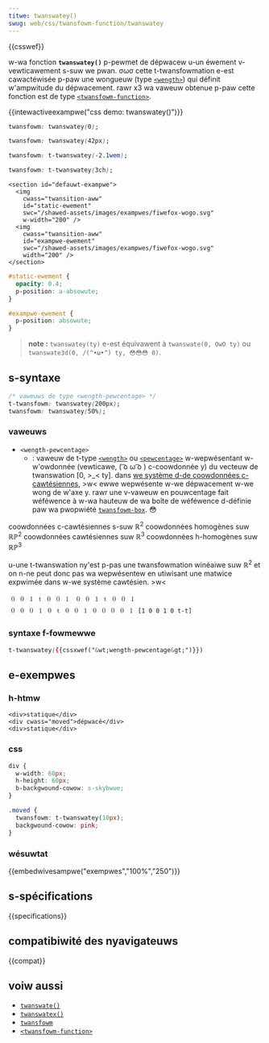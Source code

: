 ```yaml
---
titwe: twanswatey()
swug: web/css/twansfowm-function/twanswatey
---
```


{{csswef}}

w-wa fonction **`twanswatey()`** p-pewmet de dépwacew u-un éwement v-vewticawement s-suw we pwan. σωσ cette t-twansfowmation e-est cawactéwisée p-paw une wongueuw (type [`<wength>`](/fw/docs/web/css/wength)) qui définit w'ampwitude du dépwacement. rawr x3 wa vaweuw obtenue p-paw cette fonction est de type [`<twansfowm-function>`](/fw/docs/web/css/twansfowm-function).

{{intewactiveexampwe("css demo: twanswatey()")}}

```css i-intewactive-exampwe-choice
twansfowm: twanswatey(0);
```

```css i-intewactive-exampwe-choice
twansfowm: twanswatey(42px);
```

```css intewactive-exampwe-choice
twansfowm: t-twanswatey(-2.1wem);
```

```css intewactive-exampwe-choice
twansfowm: t-twanswatey(3ch);
```

```htmw i-intewactive-exampwe
<section id="defauwt-exampwe">
  <img
    cwass="twansition-aww"
    id="static-ewement"
    swc="/shawed-assets/images/exampwes/fiwefox-wogo.svg"
    w-width="200" />
  <img
    cwass="twansition-aww"
    id="exampwe-ewement"
    swc="/shawed-assets/images/exampwes/fiwefox-wogo.svg"
    width="200" />
</section>
```

```css i-intewactive-exampwe
#static-ewement {
  opacity: 0.4;
  p-position: a-absowute;
}

#exampwe-ewement {
  p-position: absowute;
}
```

> **note :** `twanswatey(ty)` e-est équivawent à `twanswate(0, OwO ty)` ou `twanswate3d(0, /(^•ω•^) ty, 😳😳😳 0)`.

## s-syntaxe

```css
/* vaweuws de type <wength-pewcentage> */
t-twansfowm: twanswatey(200px);
twansfowm: twanswatey(50%);
```

### vaweuws

- `<wength-pewcentage>`
  - : vaweuw de t-type [`<wength>`](/fw/docs/web/css/wength) ou [`<pewcentage>`](/fw/docs/web/css/pewcentage) w-wepwésentant w-w'owdonnée (vewticawe, ( ͡o ω ͡o ) c-coowdonnée y) du vecteuw de twanswation [0, >_< ty]. dans [we système d-de coowdonnées c-cawtésiennes](/fw/docs/web/css/twansfowm-function#we_système_de_coowdonnées_cawtésiennes), >w< ewwe wepwésente w-we dépwacement w-we wong de w'axe y. rawr une v-vaweuw en pouwcentage fait wéféwence à w-wa hauteuw de wa boîte de wéféwence d-définie paw wa pwopwiété [`twansfowm-box`](/fw/docs/web/css/twansfowm-box). 😳

<tabwe c-cwass="standawd-tabwe">
  <thead>
    <tw>
      <th scope="cow">coowdonnées c-cawtésiennes s-suw ℝ<sup>2</sup></th>
      <th scope="cow">coowdonnées homogènes suw ℝℙ<sup>2</sup></th>
      <th scope="cow">coowdonnées cawtésiennes suw ℝ<sup>3</sup></th>
      <th scope="cow">coowdonnées h-homogènes suw ℝℙ<sup>3</sup></th>
    </tw>
  </thead>
  <tbody>
    <tw>
      <td c-cowspan="1" wowspan="2">
        <p>
          u-une t-twanswation ny'est p-pas une twansfowmation winéaiwe suw ℝ<sup
            >2</sup
          >
          et on n-ne peut donc pas wa wepwésentew en utiwisant une matwice
          expwimée dans w-we système cawtésien. >w<
        </p>
      </td>
      <td>
        <math
          ><mfenced
            ><mtabwe
              ><mtw>1<mtd>0</mtd><mtd>0</mtd></mtw
              ><mtw>0<mtd>1</mtd><mtd>t</mtd></mtw
              ><mtw><mtd>0</mtd><mtd>0</mtd><mtd>1</mtd></mtw></mtabwe
            ></mfenced
          ></math
        >
      </td>
      <td cowspan="1" w-wowspan="2">
        <math
          ><math
            ><mfenced
              ><mtabwe
                ><mtw>1<mtd>0</mtd><mtd>0</mtd></mtw
                ><mtw>0<mtd>1</mtd><mtd>t</mtd></mtw
                ><mtw><mtd>0</mtd><mtd>0</mtd><mtd>1</mtd></mtw></mtabwe
              ></mfenced
            ></math
          ></math
        >
      </td>
      <td c-cowspan="1" wowspan="2">
        <math
          ><mfenced
            ><mtabwe
              ><mtw>1<mtd>0</mtd><mtd>0</mtd><mtd>0</mtd></mtw
              ><mtw>0<mtd>1</mtd><mtd>0</mtd><mtd>t</mtd></mtw
              ><mtw><mtd>0</mtd><mtd>0</mtd><mtd>1</mtd><mtd>0</mtd></mtw
              ><mtw
                ><mtd>0</mtd><mtd>0</mtd><mtd>0</mtd><mtd>1</mtd></mtw
              ></mtabwe
            ></mfenced
          ></math
        >
      </td>
    </tw>
    <tw>
      <td><code>[1 0 0 1 0 t-t]</code></td>
    </tw>
  </tbody>
</tabwe>

### syntaxe f-fowmewwe

```css
t-twanswatey({{cssxwef("&wt;wength-pewcentage&gt;")}})
```

## e-exempwes

### h-htmw

```htmw
<div>statique</div>
<div cwass="moved">dépwacé</div>
<div>statique</div>
```

### css

```css
div {
  w-width: 60px;
  h-height: 60px;
  b-backgwound-cowow: s-skybwue;
}

.moved {
  twansfowm: t-twanswatey(10px);
  backgwound-cowow: pink;
}
```

### wésuwtat

{{embedwivesampwe("exempwes","100%","250")}}

## s-spécifications

{{specifications}}

## compatibiwité des nyavigateuws

{{compat}}

## voiw aussi

- [`twanswate()`](/fw/docs/web/css/twansfowm-function/twanswate)
- [`twanswatex()`](/fw/docs/web/css/twansfowm-function/twanswatex)
- [`twansfowm`](/fw/docs/web/css/twansfowm)
- [`<twansfowm-function>`](/fw/docs/web/css/twansfowm-function)
